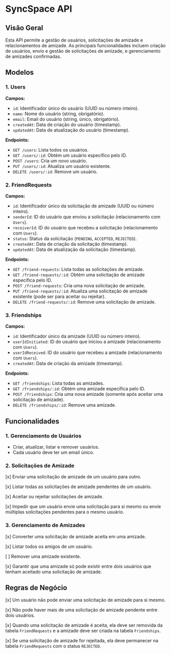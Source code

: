 # SyncSpace API

## Visão Geral

Esta API permite a gestão de usuários, solicitações de amizade e relacionamentos de amizade. As principais funcionalidades incluem criação de usuários, envio e gestão de solicitações de amizade, e gerenciamento de amizades confirmadas.

## Modelos

### 1. Users

**Campos:**
- `id`: Identificador único do usuário (UUID ou número inteiro).
- `name`: Nome do usuário (string, obrigatório).
- `email`: Email do usuário (string, único, obrigatório).
- `createdAt`: Data de criação do usuário (timestamp).
- `updatedAt`: Data de atualização do usuário (timestamp).

**Endpoints:**
- `GET /users`: Lista todos os usuários.
- `GET /users/:id`: Obtém um usuário específico pelo ID.
- `POST /users`: Cria um novo usuário.
- `PUT /users/:id`: Atualiza um usuário existente.
- `DELETE /users/:id`: Remove um usuário.

### 2. FriendRequests

**Campos:**
- `id`: Identificador único da solicitação de amizade (UUID ou número inteiro).
- `senderId`: ID do usuário que enviou a solicitação (relacionamento com `Users`).
- `receiverId`: ID do usuário que recebeu a solicitação (relacionamento com `Users`).
- `status`: Status da solicitação (`PENDING`, `ACCEPTED`, `REJECTED`).
- `createdAt`: Data de criação da solicitação (timestamp).
- `updatedAt`: Data de atualização da solicitação (timestamp).

**Endpoints:**
- `GET /friend-requests`: Lista todas as solicitações de amizade.
- `GET /friend-requests/:id`: Obtém uma solicitação de amizade específica pelo ID.
- `POST /friend-requests`: Cria uma nova solicitação de amizade.
- `PUT /friend-requests/:id`: Atualiza uma solicitação de amizade existente (pode ser para aceitar ou rejeitar).
- `DELETE /friend-requests/:id`: Remove uma solicitação de amizade.

### 3. Friendships

**Campos:**
- `id`: Identificador único da amizade (UUID ou número inteiro).
- `userIdInitiated`: ID do usuário que iniciou a amizade (relacionamento com `Users`).
- `userIdReceived`: ID do usuário que recebeu a amizade (relacionamento com `Users`).
- `createdAt`: Data de criação da amizade (timestamp).

**Endpoints:**
- `GET /friendships`: Lista todas as amizades.
- `GET /friendships/:id`: Obtém uma amizade específica pelo ID.
- `POST /friendships`: Cria uma nova amizade (somente após aceitar uma solicitação de amizade).
- `DELETE /friendships/:id`: Remove uma amizade.

## Funcionalidades

### 1. Gerenciamento de Usuários

- Criar, atualizar, listar e remover usuários.
- Cada usuário deve ter um email único.

### 2. Solicitações de Amizade

[x] Enviar uma solicitação de amizade de um usuário para outro.

[x] Listar todas as solicitações de amizade pendentes de um usuário.

[x] Aceitar ou rejeitar solicitações de amizade.

[x] Impedir que um usuário envie uma solicitação para si mesmo ou envie múltiplas solicitações pendentes para o mesmo usuário.

### 3. Gerenciamento de Amizades

[x] Converter uma solicitação de amizade aceita em uma amizade.

[x] Listar todos os amigos de um usuário.

[ ] Remover uma amizade existente.

[x] Garantir que uma amizade só pode existir entre dois usuários que tenham aceitado uma solicitação de amizade.

## Regras de Negócio

[x] Um usuário não pode enviar uma solicitação de amizade para si mesmo.

[x] Não pode haver mais de uma solicitação de amizade pendente entre dois usuários.

[x] Quando uma solicitação de amizade é aceita, ela deve ser removida da tabela `FriendRequests` e a amizade deve ser criada na tabela `Friendships`.

[x] Se uma solicitação de amizade for rejeitada, ela deve permanecer na tabela `FriendRequests` com o status `REJECTED`.

